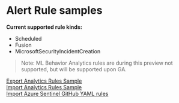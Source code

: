 # Alert Rule samples

**Current supported rule kinds:**
* Scheduled
* Fusion
* MicrosoftSecurityIncidentCreation

> Note: ML Behavior Analytics rules are during this preview not supported, but will be supported upon GA.

[Export Analytics Rules Sample](https://github.com/Azure/Azure-Sentinel/tree/master/Tools/Az.SecurityInsights-Samples/Alert%20Rules/Export%20Analytics%20Rules)
<br/>
[Import Analytics Rules Sample](https://github.com/Azure/Azure-Sentinel/tree/master/Tools/Az.SecurityInsights-Samples/Alert%20Rules/Import%20Analytics%20Rules)
<br/>
[Import Azure Sentinel GitHub YAML rules](https://github.com/Azure/Azure-Sentinel/tree/master/Tools/Az.SecurityInsights-Samples/Alert%20Rules/Import%20GitHub%20YAML%20rules)




